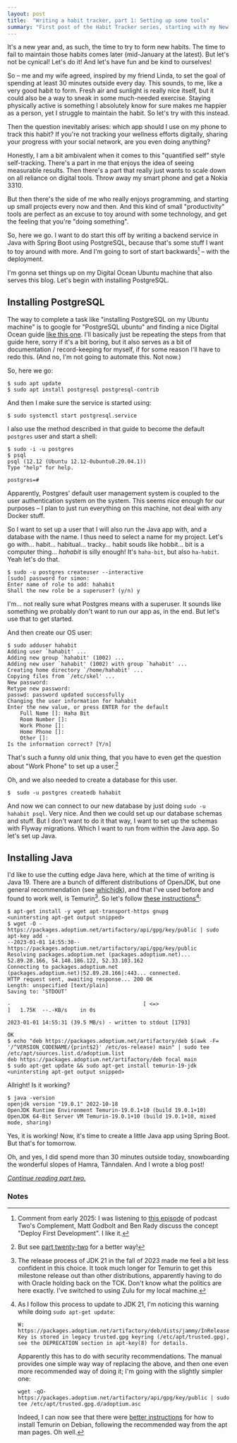 ```yaml
---
layout: post
title:  "Writing a habit tracker, part 1: Setting up some tools"
summary: "First post of the Habit Tracker series, starting with my New Year's resolution to spend at least 30 minutes outside daily, transitioning into a technical walkthrough of setting up a habit tracking app backend using PostgreSQL and Java on my Digital Ocean Ubuntu server"
---
```


It's a new year and, as such, the time to try to form new habits. The time to fail to maintain those habits comes later (mid-January at the latest). But let's not be cynical! Let's do it! And let's have fun and be kind to ourselves! 

So – me and my wife agreed, inspired by my friend Linda, to set the goal of spending at least 30 minutes outside every day. This sounds, to me, like a very good habit to form. Fresh air and sunlight is really nice itself, but it could also be a way to sneak in some much-needed exercise. Staying physically active is something I absolutely know for sure makes me happier as a person, yet I struggle to maintain the habit. So let's try with this instead. 

Then the question inevitably arises: which app should I use on my phone to track this habit? If you're not tracking your wellness efforts digitally, sharing your progress with your social network, are you even doing anything?

Honestly, I am a bit ambivalent when it comes to this "quantified self" style self-tracking. There's a part in me that enjoys the idea of seeing measurable results. Then there's a part that really just wants to scale down on all reliance on digital tools. Throw away my smart phone and get a Nokia 3310. 

But then there's the side of me who really enjoys programming, and starting up small projects every now and then. And this kind of small "productivity" tools are perfect as an excuse to toy around with some technology, and get the feeling that you're "doing something". 

So, here we go. I want to do start this off by writing a backend service in Java with Spring Boot using PostgreSQL, because that's some stuff I want to toy around with more. And I'm going to sort of start backwards[^4] – with the deployment.   

I'm gonna set things up on my Digital Ocean Ubuntu machine that also serves this blog. Let's begin with installing PostgreSQL.

## Installing PostgreSQL

The way to complete a task like "installing PostgreSQL on my Ubuntu machine" is to google for "PostgreSQL ubuntu" and finding a nice Digital Ocean guide [like this one](https://www.digitalocean.com/community/tutorials/how-to-install-postgresql-on-ubuntu-20-04-quickstart). I'll basically just be repeating the steps from that guide here, sorry if it's a bit boring, but it also serves as a bit of documentation / record-keeping for myself, if for some reason I'll have to redo this. (And no, I'm not going to automate this. Not now.) 

So, here we go:

```shell
$ sudo apt update
$ sudo apt install postgresql postgresql-contrib
```

And then I make sure the service is started using:

```shell
$ sudo systemctl start postgresql.service
```

I also use the method described in that guide to become the default `postgres` user and start a shell:

```shell
$ sudo -i -u postgres
$ psql
psql (12.12 (Ubuntu 12.12-0ubuntu0.20.04.1))
Type "help" for help.

postgres=#
```

Apparently, Postgres' default user management system is coupled to the user authentication system on the system. This seems nice enough for our purposes – I plan to just run everything on this machine, not deal with any Docker stuff. 

So I want to set up a user that I will also run the Java app with, and a database with the name. I thus need to select a name for my project. Let's go with... habit... habitual... tracky... habit souds like hobbit... bit is a computer thing... *hahabit* is silly enough! It's `haha-bit`, but also `ha-habit`. Yeah let's do that. 

```shell
$ sudo -u postgres createuser --interactive
[sudo] password for simon:
Enter name of role to add: hahabit
Shall the new role be a superuser? (y/n) y
```
I'm... not really sure what Postgres means with a superuser. It sounds like something we probably don't want to run our app as, in the end. But let's use that to get started.

And then create our OS user:
```shell
$ sudo adduser hahabit
Adding user `hahabit' ...
Adding new group `hahabit' (1002) ...
Adding new user `hahabit' (1002) with group `hahabit' ...
Creating home directory `/home/hahabit' ...
Copying files from `/etc/skel' ...
New password:
Retype new password:
passwd: password updated successfully
Changing the user information for hahabit
Enter the new value, or press ENTER for the default
	Full Name []: Haha Bit
	Room Number []:
	Work Phone []:
	Home Phone []:
	Other []:
Is the information correct? [Y/n]
```

That's such a funny old unix thing, that you have to even get the question about "Work Phone" to set up a user.[^1]

Oh, and we also needed to create a database for this user.

```shell
$  sudo -u postgres createdb hahabit
```

And now we can connect to our new database by just doing `sudo -u hahabit psql`. Very nice. And then we could set up our database schemas and stuff. But I don't want to do it that way, I want to set up the schemas with Flyway migrations. Which I want to run from within the Java app. So let's set up Java.

## Installing Java

I'd like to use the cutting edge Java here, which at the time of writing is Java 19. There are a bunch of different distributions of OpenJDK, but one general recommendation (see [whichjdk](https://whichjdk.com/)), and that I've used before and found to work well, is Temurin[^2]. So let's follow [these instructions](https://adoptium.net/blog/2021/12/eclipse-temurin-linux-installers-available/)[^3]:  

```shell
$ apt-get install -y wget apt-transport-https gnupg
<unintersting apt-get output snipped>
$ wget -O - https://packages.adoptium.net/artifactory/api/gpg/key/public | sudo apt-key add -
--2023-01-01 14:55:30--  https://packages.adoptium.net/artifactory/api/gpg/key/public
Resolving packages.adoptium.net (packages.adoptium.net)... 52.89.28.166, 54.148.186.122, 52.33.103.162
Connecting to packages.adoptium.net (packages.adoptium.net)|52.89.28.166|:443... connected.
HTTP request sent, awaiting response... 200 OK
Length: unspecified [text/plain]
Saving to: ‘STDOUT’

-                                          [ <=>                                                                         ]   1.75K  --.-KB/s    in 0s

2023-01-01 14:55:31 (39.5 MB/s) - written to stdout [1793]

OK
$ echo "deb https://packages.adoptium.net/artifactory/deb $(awk -F= '/^VERSION_CODENAME/{print$2}' /etc/os-release) main" | sudo tee /etc/apt/sources.list.d/adoptium.list
deb https://packages.adoptium.net/artifactory/deb focal main
$ sudo apt-get update && sudo apt-get install temurin-19-jdk
<unintersting apt-get output snipped>
```

Allright! Is it working?

```shell
$ java -version
openjdk version "19.0.1" 2022-10-18
OpenJDK Runtime Environment Temurin-19.0.1+10 (build 19.0.1+10)
OpenJDK 64-Bit Server VM Temurin-19.0.1+10 (build 19.0.1+10, mixed mode, sharing)
```

Yes, it is working! Now, it's time to create a little Java app using Spring Boot. But that's for tomorrow.

Oh, and yes, I did spend more than 30 minutes outside today, snowboarding the wonderful slopes of Hamra, Tänndalen. And I wrote a blog post! 

_[Continue reading part two.](/2023/01/02/habit-tracker-part-two-spring-boot.html)_

### Notes

[^1]: But see [part twenty-two](/2023/01/22/habit-tracker-deploying-the-jar.html) for a better way!
[^2]: The release process of JDK 21 in the fall of 2023 made me feel a bit less confident in this choice. It took much longer for Temurin to get this milestone release out than other distributions, apparently having to do with Oracle holding back on the TCK. Don't know what the politics are here exactly. I've switched to using Zulu for my local machine. 
[^3]: As I follow this process to update to JDK 21, I'm noticing this warning while doing `sudo apt-get update`:
    
    ```
    W: https://packages.adoptium.net/artifactory/deb/dists/jammy/InRelease: Key is stored in legacy trusted.gpg keyring (/etc/apt/trusted.gpg), see the DEPRECATION section in apt-key(8) for details.
    ```
    
    Apparently this has to do with security recommendations. The manual provides one simple way way of replacing the above, and then one even more recommended way of doing it; I'm going with the slightly simpler one:

    ```
    wget -qO- https://packages.adoptium.net/artifactory/api/gpg/key/public | sudo tee /etc/apt/trusted.gpg.d/adoptium.asc
    ```

    Indeed, I can now see that there were [better instructions](https://adoptium.net/installation/linux/) for how to install Temurin on Debian, following the recommended way from the apt man pages. Oh well.
[^4]: Comment from early 2025: I was listening to [this episode](https://www.youtube.com/watch?v=2AIrLBG_Eb0) of podcast Two's Complement, Matt Godbolt and Ben Rady discuss the concept "Deploy First Development". I like it. 